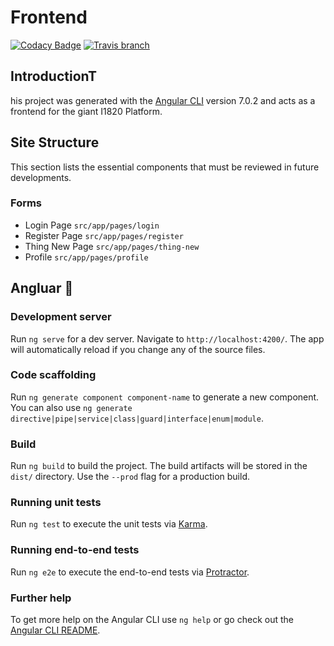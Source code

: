 # Frontend
[![Codacy Badge](https://api.codacy.com/project/badge/Grade/da903f24315147ef831f9dea1a70cbb4)](https://www.codacy.com/app/i1820/frontend?utm_source=github.com&amp;utm_medium=referral&amp;utm_content=I1820/frontend&amp;utm_campaign=Badge_Grade)
[![Travis branch](https://img.shields.io/travis/com/I1820/frontend/master.svg?style=flat-square)](https://travis-ci.com/I1820/frontend)


## IntroductionT
his project was generated with the [Angular CLI](https://github.com/angular/angular-cli) version 7.0.2 and acts as
a frontend for the giant I1820 Platform.

## Site Structure
This section lists the essential components that must be reviewed in future developments.

### Forms
- Login Page `src/app/pages/login`
- Register Page `src/app/pages/register`
- Thing New Page `src/app/pages/thing-new`
- Profile `src/app/pages/profile`

## Angluar :see_no_evil:

### Development server

Run `ng serve` for a dev server. Navigate to `http://localhost:4200/`. The app will automatically reload if you change any of the source files.

### Code scaffolding

Run `ng generate component component-name` to generate a new component. You can also use `ng generate directive|pipe|service|class|guard|interface|enum|module`.

### Build

Run `ng build` to build the project. The build artifacts will be stored in the `dist/` directory. Use the `--prod` flag for a production build.

### Running unit tests

Run `ng test` to execute the unit tests via [Karma](https://karma-runner.github.io).

### Running end-to-end tests

Run `ng e2e` to execute the end-to-end tests via [Protractor](http://www.protractortest.org/).

### Further help

To get more help on the Angular CLI use `ng help` or go check out the [Angular CLI README](https://github.com/angular/angular-cli/blob/master/README.md).
